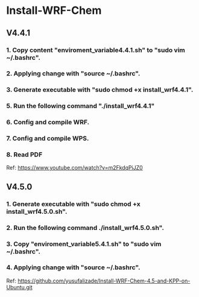 # Install-WRF-Chem 
## V4.4.1 
### 1. Copy content "enviroment_variable4.4.1.sh" to "sudo vim ~/.bashrc".
### 2. Applying change with "source ~/.bashrc".
### 3. Generate executable with "sudo chmod +x install_wrf4.4.1".
### 5. Run the following command "./install_wrf4.4.1"
### 6. Config and compile WRF.
### 7. Config and compile WPS.
### 8. Read PDF

Ref: https://www.youtube.com/watch?v=m2FkdqPiJZ0

## V4.5.0
### 1. Generate executable with "sudo chmod +x install_wrf4.5.0.sh".
### 2. Run the following command ./install_wrf4.5.0.sh".
### 3. Copy "enviroment_variable5.4.1.sh" to "sudo vim ~/.bashrc".
### 4. Applying change with "source ~/.bashrc".
  
Ref: https://github.com/yusufalizade/Install-WRF-Chem-4.5-and-KPP-on-Ubuntu.git
